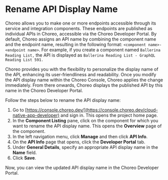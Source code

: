 # Rename API Display Name

Choreo allows you to make one or more endpoints accessible through its service and integration components. These endpoints are published as individual APIs in Choreo, accessible via the Choreo Developer Portal. By default, Choreo assigns an API name by combining the component name and the endpoint name, resulting in the following format: `<component name>-<endpoint name>`. For example, if you create a component named `Ballerina Reading List,` the API is displayed as `Ballerina Reading List - GraphQL Reading List 591.`

Choreo provides you with the flexibility to personalize the display name of the API, enhancing its user-friendliness and readability. Once you modify the API display name within the Choreo Console, Choreo applies the change immediately. From there onwards, Choreo displays the published API by this name in the Choreo Developer Portal.

Follow the steps below to rename the API display name:

1. Go to [https://console.choreo.dev/](https://console.choreo.dev/cloud-native-app-developer) and sign in. This opens the project home page.
2. In the **Component Listing** pane, click on the component for which you want to rename the API display name. This opens the **Overview** page of the component.
3. In the left navigation menu, click **Manage** and then click **API Info**.
4. On the **API Info** page that opens, click the **Developer Portal** tab.
5. Under **General Details**, specify an appropriate API display name in the **Name** field.
6. Click **Save**.

Now, you can view the updated API display name in the Choreo Developer Portal.
